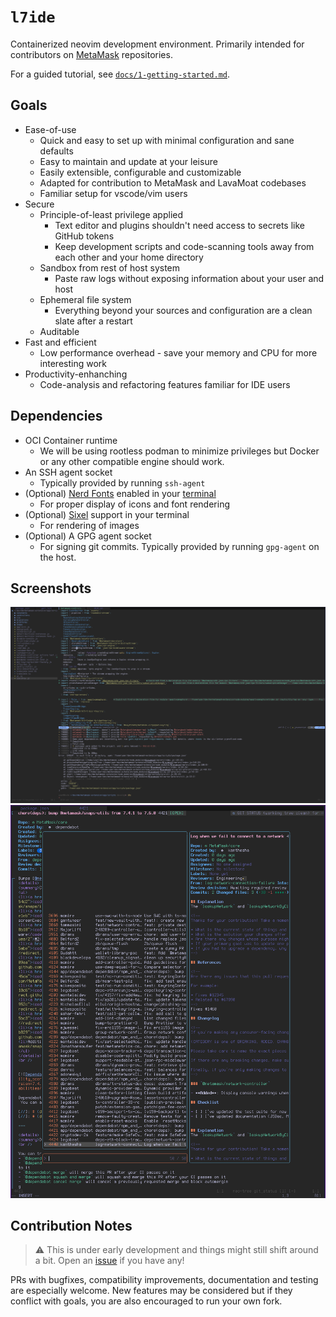 # `l7ide`

Containerized neovim development environment. Primarily intended for contributors on [MetaMask](https://github.com/MetaMask) repositories.

For a guided tutorial, see [`docs/1-getting-started.md`](docs/1-getting-started.md).

## Goals
- Ease-of-use
  - Quick and easy to set up with minimal configuration and sane defaults
  - Easy to maintain and update at your leisure
  - Easily extensible, configurable and customizable
  - Adapted for contribution to MetaMask and LavaMoat codebases
  - Familiar setup for vscode/vim users
- Secure
  - Principle-of-least privilege applied
    - Text editor and plugins shouldn't need access to secrets like GitHub tokens
    - Keep development scripts and code-scanning tools away from each other and your home directory
  - Sandbox from rest of host system
    - Paste raw logs without exposing information about your user and host
  - Ephemeral file system
    - Everything beyond your sources and configuration are a clean slate after a restart
  - Auditable
- Fast and efficient
  - Low performance overhead - save your memory and CPU for more interesting work
- Productivity-enhanching
  - Code-analysis and refactoring features familiar for IDE users

## Dependencies
- OCI Container runtime
  - We will be using rootless podman to minimize privileges but Docker or any other compatible engine should work.
- An SSH agent socket
  - Typically provided by running `ssh-agent`
- (Optional) [Nerd Fonts](https://github.com/ryanoasis/nerd-fonts?tab=readme-ov-file#font-installation) enabled in your [terminal](docs/terminals.md)
  - For proper display of icons and font rendering
- (Optional) [Sixel](https://www.arewesixelyet.com/) support in your terminal
  - For rendering of images
- (Optional) A GPG agent socket
  - For signing git commits. Typically provided by running `gpg-agent` on the host.

## Screenshots
![screenshot: TypeScript LSP integration](docs/assets/devenv-mm-extension-1.png "LSP")
![screenshot: Forge issue and PR integration](docs/assets/devenv-mm-core-prs.png "PRs")

## Contribution Notes

> ⚠️ This is under early development and things might still shift around a bit. Open an [issue](issues/new) if you have any!

PRs with bugfixes, compatibility improvements, documentation and testing are especially welcome. New features may be considered but if they conflict with goals, you are also encouraged to run your own fork.
